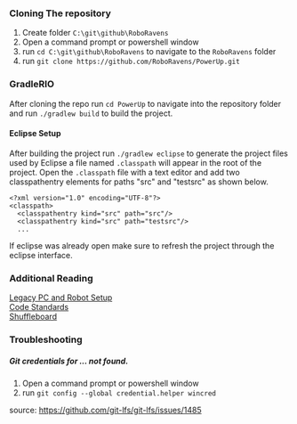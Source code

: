 ### Cloning The repository
1. Create folder `C:\git\github\RoboRavens`
2. Open a command prompt or powershell window
3. run `cd C:\git\github\RoboRavens` to navigate to the `RoboRavens` folder
4. run `git clone https://github.com/RoboRavens/PowerUp.git`

### GradleRIO
After cloning the repo run `cd PowerUp` to navigate into the repository folder and run `./gradlew build` to build the project.

#### Eclipse Setup
After building the project run `./gradlew eclipse` to generate the project files used by Eclipse a file named `.classpath` will appear in the root of the project. Open the `.classpath` file with a text editor and add two classpathentry elements for paths "src" and "testsrc" as shown below.
```
<?xml version="1.0" encoding="UTF-8"?>
<classpath>
  <classpathentry kind="src" path="src"/>
  <classpathentry kind="src" path="testsrc"/>
  ...
```

If eclipse was already open make sure to refresh the project through the eclipse interface.

### Additional Reading
[Legacy PC and Robot Setup](docs/setup.md)  
[Code Standards](docs/code-standards.md)  
[Shuffleboard](shuffleboard/README.md)

### Troubleshooting
##### Git credentials for ... not found.
1. Open a command prompt or powershell window
2. run `git config --global credential.helper wincred`

source: https://github.com/git-lfs/git-lfs/issues/1485
